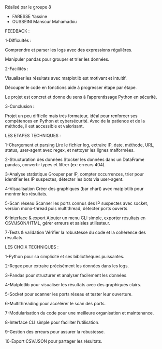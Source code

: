 Réalisé par le groupe 8 
 - FARESSE Yassine
 - OUSSEINI Mansour Mahamadou

FEEDBACK : 

1-Difficultés :

Comprendre et parser les logs avec des expressions régulières.

Manipuler pandas pour grouper et trier les données.

2-Facilités :

Visualiser les résultats avec matplotlib est motivant et intuitif.

Découper le code en fonctions aide à progresser étape par étape.

Le projet est concret et donne du sens à l’apprentissage Python en sécurité.

3-Conclusion :

Projet un peu difficile mais très formateur, idéal pour renforcer ses compétences en Python et cybersécurité. Avec de la patience et de la méthode, il est accessible et valorisant.

LES ETAPES TECHNIQUES : 

1-Chargement et parsing
Lire le fichier log, extraire IP, date, méthode, URL, status, user-agent avec regex, et nettoyer les lignes malformées.

2-Structuration des données
Stocker les données dans un DataFrame pandas, convertir types et filtrer (ex: erreurs 404).

3-Analyse statistique
Grouper par IP, compter occurrences, trier pour identifier les IP suspectes, détecter les bots via user-agent.

4-Visualisation
Créer des graphiques (bar chart) avec matplotlib pour montrer les résultats.

5-Scan réseau
Scanner les ports connus des IP suspectes avec socket, version mono-thread puis multithread, détecter ports ouverts.

6-Interface & export
Ajouter un menu CLI simple, exporter résultats en CSV/JSON/HTML, gérer erreurs et saisies utilisateur.

7-Tests & validation
Vérifier la robustesse du code et la cohérence des résultats.

LES CHOIX TECHNIQUES : 

1-Python pour sa simplicité et ses bibliothèques puissantes.

2-Regex pour extraire précisément les données dans les logs.

3-Pandas pour structurer et analyser facilement les données.

4-Matplotlib pour visualiser les résultats avec des graphiques clairs.

5-Socket pour scanner les ports réseau et tester leur ouverture.

6-Multithreading pour accélérer le scan des ports.

7-Modularisation du code pour une meilleure organisation et maintenance.

8-Interface CLI simple pour faciliter l’utilisation.

9-Gestion des erreurs pour assurer la robustesse.

10-Export CSV/JSON pour partager les résultats.

